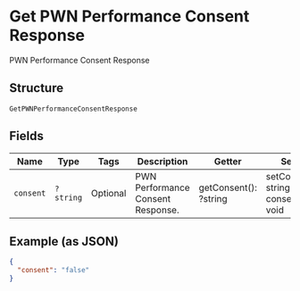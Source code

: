 
# Get PWN Performance Consent Response

PWN Performance Consent Response

## Structure

`GetPWNPerformanceConsentResponse`

## Fields

| Name | Type | Tags | Description | Getter | Setter |
|  --- | --- | --- | --- | --- | --- |
| `consent` | `?string` | Optional | PWN Performance Consent Response. | getConsent(): ?string | setConsent(?string consent): void |

## Example (as JSON)

```json
{
  "consent": "false"
}
```

